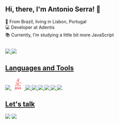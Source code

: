 ## Hi, there, I'm Antonio Serra! :wave: </br>
:round_pushpin: From Brazil, living in Lisbon, Portugal</br>
:computer: Developer at Adentis </br>
:books: Currently, I'm studying a little bit more JavaScript</br>

##
 <div>
  <a href="https://github.com/antoniorws">
  <img height="140em" src="https://github-readme-stats.vercel.app/api?username=antoniorws&show_icons=true&theme=gotham&include_all_commits=true&count_private=true"/>
  <img height="140em" src="https://github-readme-stats.vercel.app/api/top-langs/?username=antoniorws&layout=compact&langs_count=8&theme=gotham"/>
<div>

## Languages and Tools

<img height="35em" src="https://img.shields.io/badge/Google_Cloud-4285F4?style=for-the-badge&logo=google-cloud&logoColor=white"> 
<img height="40em" src="https://raw.githubusercontent.com/devicons/devicon/master/icons/java/java-plain-wordmark.svg">
<img height="35em" src="https://img.shields.io/badge/Spring-6DB33F?style=for-the-badge&logo=spring&logoColor=white">
<img height="35em" src="https://img.shields.io/badge/Eclipse-0769AD?style=for-the-badge&logo=eclipse&logoColor=white">
<img height="35em" src="https://img.shields.io/badge/Oracle%20PL/SQL-00000F?style=for-the-badge&logo=oracle&logoColor=red"> 
<img height="35em" src="https://img.shields.io/badge/Firebase-4285F4?style=for-the-badge&logo=firebase&logoColor=yellow">
<img height="35em" src="https://img.shields.io/badge/JavaScript-F7DF1E?style=for-the-badge&logo=javascript&logoColor=black">  
<img height="35em" src="https://img.shields.io/badge/VS_Code-0078D4?style=for-the-badge&logo=visual%20studio%20code&logoColor=white">

## Let's talk
[<img src="https://img.shields.io/badge/Gmail-D14836?style=for-the-badge&logo=gmail&logoColor=white">](mailto:%20rodrigowserra@gmail.com) 
[<img src="https://img.shields.io/badge/LinkedIn-0077B5?style=for-the-badge&logo=linkedin&logoColor=white">](https://www.linkedin.com/in/antonio-rodrigo-wanderley-serra/) 
